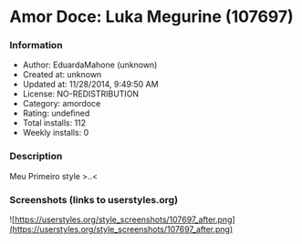 # Amor Doce: Luka Megurine (107697)

### Information
- Author: EduardaMahone (unknown)
- Created at: unknown
- Updated at: 11/28/2014, 9:49:50 AM
- License: NO-REDISTRIBUTION
- Category: amordoce
- Rating: undefined
- Total installs: 112
- Weekly installs: 0


### Description
Meu Primeiro style >..<


### Screenshots (links to userstyles.org)
![https://userstyles.org/style_screenshots/107697_after.png](https://userstyles.org/style_screenshots/107697_after.png)



